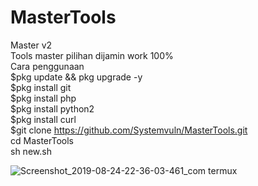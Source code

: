 # MasterTools
Master v2<br>
Tools master pilihan dijamin work 100%<br>
Cara penggunaan <br>
$pkg update && pkg upgrade -y <br>
$pkg install git <br>
$pkg install php <br>
$pkg install python2 <br>
$pkg install curl <br>
$git clone https://github.com/Systemvuln/MasterTools.git <br>
cd MasterTools <br>
sh new.sh


![Screenshot_2019-08-24-22-36-03-461_com termux](https://user-images.githubusercontent.com/44978328/63639619-b76df280-c6bf-11e9-9d2b-6aabe7b83740.png)

